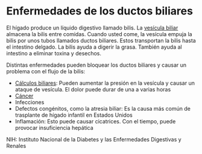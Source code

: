 Enfermedades de los ductos biliares
===================================


El hígado produce un líquido digestivo llamado bilis. La [vesícula biliar](https://medlineplus.gov/spanish/gallbladderdiseases.html) almacena la bilis entre comidas. Cuando usted come, la vesícula empuja la bilis por unos tubos llamados ductos biliares. Estos transportan la bilis hasta el intestino delgado. La bilis ayuda a digerir la grasa. También ayuda al intestino a eliminar toxina y desechos. 


Distintas enfermedades pueden bloquear los ductos biliares y causar un problema con el flujo de la bilis:


* [Cálculos biliares](https://medlineplus.gov/spanish/gallstones.html): Pueden aumentar la presión en la vesícula y causar un ataque de vesícula. El dolor puede durar de una a varias horas
* [Cáncer](https://medlineplus.gov/spanish/bileductcancer.html)
* Infecciones
* Defectos congénitos, como la atresia biliar: Es la causa más común de trasplante de hígado infantil en Estados Unidos
* Inflamación: Esto puede causar cicatrices. Con el tiempo, puede provocar insuficiencia hepática


NIH: Instituto Nacional de la Diabetes y las Enfermedades Digestivas y Renales

